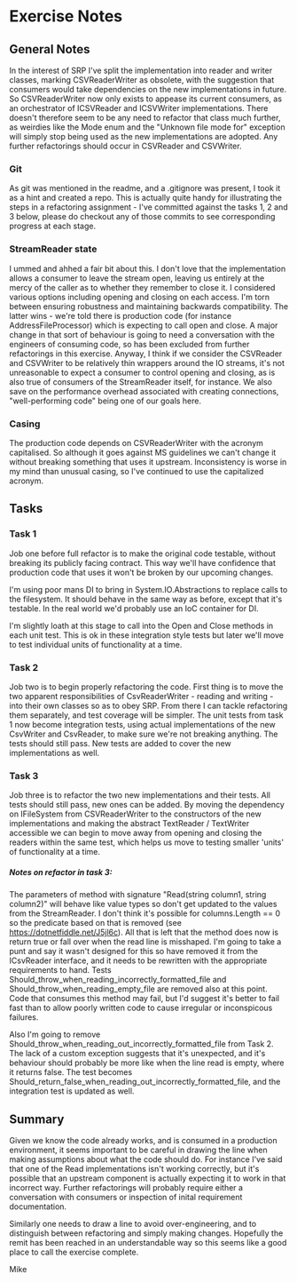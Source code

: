 # Exercise Notes

## General Notes

In the interest of SRP I've split the implementation into reader and writer classes, marking CSVReaderWriter as obsolete, with the suggestion that consumers would take dependencies on the new implementations in future.
So CSVReaderWriter now only exists to appease its current consumers, as an orchestrator of ICSVReader and ICSVWriter implementations. There doesn't therefore seem to be any need to refactor that class much further, as weirdies like the Mode enum and the "Unknown file mode for" exception will simply stop being used as the new implementations are adopted. Any further refactorings should occur in CSVReader and CSVWriter.

### Git
As git was mentioned in the readme, and a .gitignore was present, I took it as a hint and created a repo. This is actually quite handy for illustrating the steps in a refactoring assignment - I've committed against the tasks 1, 2 and 3 below, please do checkout any of those commits to see corresponding progress at each stage.

### StreamReader state
I ummed and ahhed a fair bit about this. I don't love that the implementation allows a consumer to leave the stream open, leaving us entirely at the mercy of the caller as to whether they remember to close it. 
I considered various options including opening and closing on each access. I'm torn between ensuring robustness and maintaining backwards compatibility. The latter wins - we're told there is production code (for instance AddressFileProcessor) which is expecting to call open and close. A major change in that sort of behaviour is going to need a conversation with the engineers of consuming code, so has been excluded from further refactorings in this exercise. 
Anyway, I think if we consider the CSVReader and CSVWriter to be relatively thin wrappers around the IO streams, it's not unreasonable to expect a consumer to control opening and closing, as is also true of consumers of the StreamReader itself, for instance. We also save on the performance overhead associated with creating connections, "well-performing code" being one of our goals here.

### Casing
The production code depends on CSVReaderWriter with the acronym capitalised. So although it goes against MS guidelines we can't change it without breaking something that uses it upstream. Inconsistency is worse in my mind than unusual casing, so I've continued to use the capitalized acronym.

## Tasks

### Task 1 
Job one before full refactor is to make the original code testable, without breaking its publicly facing contract. This way we'll have confidence that production code that uses it won't be broken by our upcoming changes. 

I'm using poor mans DI to bring in System.IO.Abstractions to replace calls to the filesystem. It should behave in the same way as before, except that it's testable. In the real world we'd probably use an IoC container for DI.

I'm slightly loath at this stage to call into the Open and Close methods in each unit test. This is ok in these integration style tests but later we'll move to test individual units of functionality at a time.

### Task 2
Job two is to begin properly refactoring the code. First thing is to move the two apparent responsibilities of CsvReaderWriter - reading and writing - into their own classes so as to obey SRP. From there I can tackle refactoring them separately, and test coverage will be simpler. The unit tests from task 1 now become integration tests, using actual implementations of the new CsvWriter and CsvReader, to make sure we're not breaking anything. The tests should still pass. New tests are added to cover the new implementations as well.

### Task 3
Job three is to refactor the two new implementations and their tests. All tests should still pass, new ones can be added. 
By moving the dependency on IFileSystem from CSVReaderWriter to the constructors of the new implementations and making the abstract TextReader / TextWriter accessible we can begin to move away from opening and closing the readers within the same test, which helps us move to testing smaller 'units' of functionality at a time.

##### Notes on refactor in task 3:

The parameters of method with signature "Read(string column1, string column2)" will behave like value types so don't get updated to the values from the StreamReader. I don't think it's possible for columns.Length == 0 so the predicate based on that is removed (see https://dotnetfiddle.net/J5jl6c). All that is left that the method does now is return true or fall over when the read line is misshaped. I'm going to take a punt and say it wasn't designed for this so have removed it from the ICsvReader interface, and it needs to be rewritten with the appropriate requirements to hand. Tests Should_throw_when_reading_incorrectly_formatted_file and Should_throw_when_reading_empty_file are removed also at this point.
Code that consumes this method may fail, but I'd suggest it's better to fail fast than to allow poorly written code to cause irregular or inconspicous failures.

Also I'm going to remove Should_throw_when_reading_out_incorrectly_formatted_file from Task 2. The lack of a custom exception suggests that it's unexpected, and it's behaviour should probably be more like when the line read is empty, where it returns false. The test becomes Should_return_false_when_reading_out_incorrectly_formatted_file, and the integration test is updated as well.

## Summary

Given we know the code already works, and is consumed in a production environment, it seems important to be careful in drawing the line when making assumptions about what the code should do. For instance I've said that one of the Read implementations isn't working correctly, but it's possible that an upstream component is actually expecting it to work in that incorrect way. Further refactorings will probably require either a conversation with consumers or inspection of inital requirement documentation.

Similarly one needs to draw a line to avoid over-engineering, and to distinguish between refactoring and simply making changes. Hopefully the remit has been reached in an understandable way so this seems like a good place to call the exercise complete.

Mike